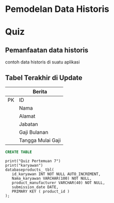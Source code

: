 
# Pemodelan Data Historis

# Quiz
## Pemanfaatan data historis
contoh data historis di suatu aplikasi
## Tabel Terakhir di Update
||Berita|
|---|---|
|PK|ID|
||Nama|
||Alamat|
||Jabatan|
||Gaji Bulanan|
||Tangga Mulai Gaji|

```sql
CREATE TABLE
```
```phyton
print("Quiz Pertemuan 7")
print("karyawan")
databaseproducts_ tbl(
   id_karyawan INT NOT NULL AUTO_INCREMENT,
   Nama_karyawan VARCHAR(100) NOT NULL,
   product_manufacturer VARCHAR(40) NOT NULL,
   submission_date DATE,
   PRIMARY KEY ( product_id )
);


